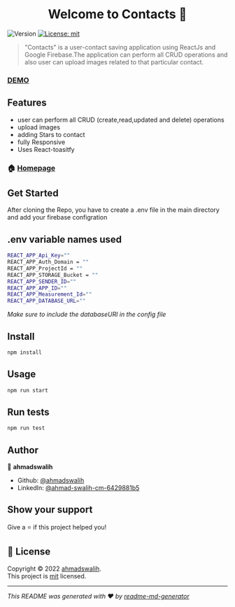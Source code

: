 <h1 align="center">Welcome to Contacts 👋</h1>
<p>
  <img alt="Version" src="https://img.shields.io/badge/version-0.1.0-blue.svg?cacheSeconds=2592000" />
  <a href="/License" target="_blank">
    <img alt="License: mit" src="https://img.shields.io/badge/License-mit-yellow.svg" />
  </a>
</p>

> &#34;Contacts&#34; is a user-contact saving application using ReactJs and Google Firebase.The application can perform all CRUD operations and also user can upload images related to that particular contact.

###  [DEMO](https://neon-jalebi-d7babc.netlify.app/) 

## Features
- user can perform all CRUD (create,read,updated and delete) operations
- upload images
- adding Stars to contact
- fully Responsive
- Uses React-toasitfy


### 🏠 [Homepage](src/App.js)

## Get Started

After cloning the Repo, you have to create a .env file in the main directory and add your firebase configration 

## .env variable names used

```sh
REACT_APP_Api_Key=""
REACT_APP_Auth_Domain = ""
REACT_APP_ProjectId = ""
REACT_APP_STORAGE_Bucket = ""
REACT_APP_SENDER_ID=""
REACT_APP_APP_ID=""
REACT_APP_Measurement_Id=""
REACT_APP_DATABASE_URL=""
```
_Make sure to include the  databaseURl
in the config file_


## Install

```sh
npm install
```

## Usage

```sh
npm run start
```

## Run tests

```sh
npm run test
```

## Author

👤 **ahmadswalih**

* Github: [@ahmadswalih](https://github.com/ahmadswalih)
* LinkedIn: [@ahmad-swalih-cm-6429881b5](https://linkedin.com/in/ahmad-swalih-cm-6429881b5)

## Show your support

Give a ⭐️ if this project helped you!

## 📝 License

Copyright © 2022 [ahmadswalih](https://github.com/ahmadswalih).<br />
This project is [mit](/License) licensed.

***
_This README was generated with ❤️ by [readme-md-generator](https://github.com/kefranabg/readme-md-generator)_
